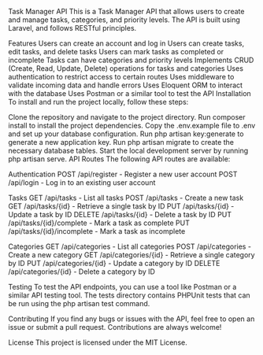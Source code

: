 Task Manager API
This is a Task Manager API that allows users to create and manage tasks, categories, and priority levels. The API is built using Laravel, and follows RESTful principles.

Features
Users can create an account and log in
Users can create tasks, edit tasks, and delete tasks
Users can mark tasks as completed or incomplete
Tasks can have categories and priority levels
Implements CRUD (Create, Read, Update, Delete) operations for tasks and categories
Uses authentication to restrict access to certain routes
Uses middleware to validate incoming data and handle errors
Uses Eloquent ORM to interact with the database
Uses Postman or a similar tool to test the API
Installation
To install and run the project locally, follow these steps:

Clone the repository and navigate to the project directory.
Run composer install to install the project dependencies.
Copy the .env.example file to .env and set up your database configuration.
Run php artisan key:generate to generate a new application key.
Run php artisan migrate to create the necessary database tables.
Start the local development server by running php artisan serve.
API Routes
The following API routes are available:

Authentication
POST /api/register - Register a new user account
POST /api/login - Log in to an existing user account

Tasks
GET /api/tasks - List all tasks
POST /api/tasks - Create a new task
GET /api/tasks/{id} - Retrieve a single task by ID
PUT /api/tasks/{id} - Update a task by ID
DELETE /api/tasks/{id} - Delete a task by ID
PUT /api/tasks/{id}/complete - Mark a task as complete
PUT /api/tasks/{id}/incomplete - Mark a task as incomplete

Categories
GET /api/categories - List all categories
POST /api/categories - Create a new category
GET /api/categories/{id} - Retrieve a single category by ID
PUT /api/categories/{id} - Update a category by ID
DELETE /api/categories/{id} - Delete a category by ID

Testing
To test the API endpoints, you can use a tool like Postman or a similar API testing tool. The tests directory contains PHPUnit tests that can be run using the php artisan test command.

Contributing
If you find any bugs or issues with the API, feel free to open an issue or submit a pull request. Contributions are always welcome!

License
This project is licensed under the MIT License.